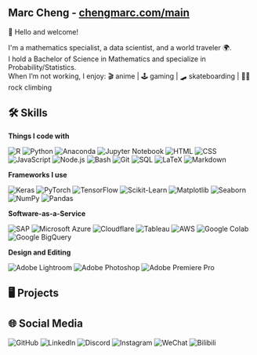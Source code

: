 ## Marc Cheng - [chengmarc.com/main](https://chengmarc.com/main)
👋 Hello and welcome!

I'm a mathematics specialist, a data scientist, and a world traveler 🌍.\
I hold a Bachelor of Science in Mathematics and specialize in Probability/Statistics.\
When I’m not working, I enjoy: 🎬 anime | 🕹️ gaming | 🛹 skateboarding | 🧗‍♂ rock climbing


## 🛠️ Skills

**Things I code with** 

![R](https://img.shields.io/badge/R-%23276DC3?logo=r&logoColor=white&style=flat-square)
![Python](https://img.shields.io/badge/Python-3776AB?logo=python&logoColor=white&style=flat-square)
![Anaconda](https://img.shields.io/badge/Anaconda-44A833?logo=anaconda&logoColor=white&style=flat-square)
![Jupyter Notebook](https://img.shields.io/badge/Jupyter_Notebook-F37626?logo=jupyter&logoColor=white&style=flat-square)
![HTML](https://img.shields.io/badge/HTML5-%23E34F26?logo=html5&logoColor=white&style=flat-square)
![CSS](https://img.shields.io/badge/CSS3-1572B6?logo=css3&logoColor=white&style=flat-square)
![JavaScript](https://img.shields.io/badge/JavaScript-F7DF1E?logo=javascript&logoColor=white&style=flat-square)
![Node.js](https://img.shields.io/badge/Node.js-339933?logo=node.js&logoColor=white&style=flat-square)
![Bash](https://img.shields.io/badge/Bash-4EAA25?logo=gnu-bash&logoColor=white&style=flat-square)
![Git](https://img.shields.io/badge/Git-F05032?logo=git&logoColor=fff&style=flat-square)
![SQL](https://img.shields.io/badge/SQL-CC2927?logoColor=white&style=flat-square)
![LaTeX](https://img.shields.io/badge/LaTeX-008080?logo=latex&logoColor=white&style=flat-square)
![Markdown](https://img.shields.io/badge/Markdown-000000?logo=markdown&logoColor=white&style=flat-square)

**Frameworks I use** 

![Keras](https://img.shields.io/badge/Keras-D00000?logo=keras&logoColor=white&style=flat-square)
![PyTorch](https://img.shields.io/badge/PyTorch-EE4C2C?logo=pytorch&logoColor=white&style=flat-square)
![TensorFlow](https://img.shields.io/badge/TensorFlow-FF6F00?logo=tensorflow&logoColor=white&style=flat-square)
![Scikit-Learn](https://img.shields.io/badge/Scikit--Learn-F7931E?logo=scikit-learn&logoColor=white&style=flat-square)
![Matplotlib](https://custom-icon-badges.demolab.com/badge/Matplotlib-71D291?logo=matplotlib&logoColor=fff&style=flat-square)
![Seaborn](https://img.shields.io/badge/Seaborn-0099C6?style=flat-square)
![NumPy](https://img.shields.io/badge/NumPy-4DABCF?logo=numpy&logoColor=fff&style=flat-square)
![Pandas](https://img.shields.io/badge/Pandas-150458?logo=pandas&logoColor=fff&style=flat-square)

**Software-as-a-Service** 

![SAP](https://img.shields.io/badge/SAP-0FAAFF?logo=sap&logoColor=fff&style=flat-square)
![Microsoft Azure](https://custom-icon-badges.demolab.com/badge/Microsoft%20Azure-0089D6?logo=msazure&logoColor=white&style=flat-square)
![Cloudflare](https://img.shields.io/badge/Cloudflare-F38020?logo=Cloudflare&logoColor=white&style=flat-square)
![Tableau](https://img.shields.io/badge/Tableau-E97627?logo=tableau&logoColor=white&style=flat-square)
![AWS](https://img.shields.io/badge/AWS-%23FF9900.svg?logo=amazon-web-services&logoColor=white&style=flat-square)
![Google Colab](https://img.shields.io/badge/Google_Colab-%23F9AB00.svg?logo=googlecolab&logoColor=white&style=flat-square)
![Google BigQuery](https://img.shields.io/badge/Google_BigQuery-%23669DF6.svg?logo=googlebigquery&logoColor=white&style=flat-square)

**Design and Editing** 

![Adobe Lightroom](https://img.shields.io/badge/Adobe%20Lightroom-31A8FF?logo=Adobe%20Lightroom&logoColor=white&style=flat-square)
![Adobe Photoshop](https://img.shields.io/badge/Adobe%20Photoshop-31A8FF?logo=Adobe%20Photoshop&logoColor=white&style=flat-square)
![Adobe Premiere Pro](https://img.shields.io/badge/Adobe%20Premiere%20Pro-9999FF?logo=Adobe%20Premiere%20Pro&logoColor=white&style=flat-square)

## 🖥️ Projects


## 🌐 Social Media

![GitHub](https://img.shields.io/badge/GitHub-%23121011.svg?logo=github&logoColor=white&style=for-the-badge)
![LinkedIn](https://img.shields.io/badge/Linkedin-%230077B5.svg?logo=linkedin&logoColor=white&style=for-the-badge)
![Discord](https://img.shields.io/badge/Discord-%235865F2.svg?&logo=discord&logoColor=white&style=for-the-badge)
![Instagram](https://img.shields.io/badge/Instagram-%23E4405F.svg?logo=Instagram&logoColor=white&style=for-the-badge)
![WeChat](https://img.shields.io/badge/WeChat-07C160?logo=wechat&logoColor=white&style=for-the-badge)
![Bilibili](https://img.shields.io/badge/Bilibili-00A1D6?logo=bilibili&logoColor=fff&style=for-the-badge)
